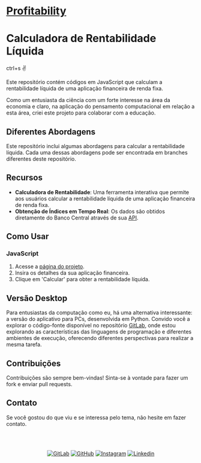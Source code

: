 <h1><a href="https://rmottanet.github.io/profitability/" target="_blank">Profitability</a></h1>

# Calculadora de Rentabilidade Líquida

ctrl+s :v:

Este repositório contém códigos em JavaScript que calculam a rentabilidade líquida de uma aplicação financeira de renda fixa. 

Como um entusiasta da ciência com um forte interesse na área da economia e claro, na aplicação do pensamento computacional em relação a esta área, criei este projeto para colaborar com a educação.


## Diferentes Abordagens

Este repositório inclui algumas abordagens para calcular a rentabilidade líquida. Cada uma dessas abordagens pode ser encontrada em branches diferentes deste repositório. 


## Recursos

- **Calculadora de Rentabilidade**: Uma ferramenta interativa que permite aos usuários calcular a rentabilidade líquida de uma aplicação financeira de renda fixa.
- **Obtenção de Índices em Tempo Real**: Os dados são obtidos diretamente do Banco Central através de sua [API](https://www.bcb.gov.br/).


## Como Usar

### JavaScript

1. Acesse a [página do projeto](https://rmottanet.github.io/profitability/).
2. Insira os detalhes da sua aplicação financeira.
3. Clique em 'Calcular' para obter a rentabilidade líquida.


## Versão Desktop

Para entusiastas da computação como eu, há uma alternativa interessante: a versão do aplicativo para PCs, desenvolvida em Python. Convido você a explorar o código-fonte disponível no repositório [GitLab](https://gitlab.com/rmotta.net/profitability-py), onde estou explorando as características das linguagens de programação e diferentes ambientes de execução, oferecendo diferentes perspectivas para realizar a mesma tarefa.


## Contribuições

Contribuições são sempre bem-vindas! Sinta-se à vontade para fazer um fork e enviar pull requests.


## Contato

Se você gostou do que viu e se interessa pelo tema, não hesite em fazer contato.


<br />
<br />
<p align="center">
<a href="https://gitlab.com/rmotta.net"><img src="https://img.shields.io/badge/Gitlab--_.svg?style=social&logo=gitlab" alt="GitLab"></a>
<a href="https://github.com/rmottanet"><img src="https://img.shields.io/badge/Github--_.svg?style=social&logo=github" alt="GitHub"></a>
<a href="https://instagram.com/rmottanet/"><img src="https://img.shields.io/badge/Instagram--_.svg?style=social&logo=instagram" alt="Instagram"></a>
<a href="https://www.linkedin.com/in/rmottanet/"><img src="https://img.shields.io/badge/Linkedin--_.svg?style=social&logo=linkedin" alt="Linkedin"></a>
</p>
<br />
